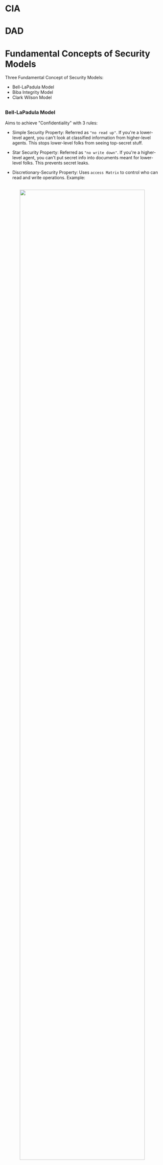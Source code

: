 # CIA

<h2></h2>

# DAD

<h2></h2>

# Fundamental Concepts of Security Models

Three Fundamental Concept of Security Models:

- Bell-LaPadula Model
- Biba Integrity Model
- Clark Wilson Model

<h2></h2>

<h3>Bell-LaPadula Model</h3>

Aims to achieve "Confidentiality" with 3 rules:

- Simple Security Property: Referred as `"no read up"`. If you're a lower-level agent, you can't look at classified information from higher-level agents. This stops lower-level folks from seeing top-secret stuff.
 
- Star Security Property: Referred as `"no write down"`. If you're a higher-level agent, you can't put secret info into documents meant for lower-level folks. This prevents secret leaks.
 
- Discretionary-Security Property: Uses `access Matrix` to control who can read and write operations. Example:
 
<p align="center">
<br/>
<img src="https://i.imgur.com/00QTLit.png" height="90%" width="90%" alt=""/>
<br />
  
Summarized: First two properties > "Write up, read down". Share confidential info with user with higher security clearance (write up), receive confidential information from user with lower security clearance (read down).

Limitation: `Not designed to handle file-sharing.`

<h2></h2>

<h3>Biba Integrity Model</h3>

Aims to achieve "Integrity" with 2 rules:

- Simple Integrity Property: Referred as `"no read down"`. If you're a super-secret agent with high-level access (higher integrity), you can't peek at or "read" less important stuff (lower integrity).

- Star Integrity Property: Referred as `"no write up"`. If you're just a regular agent with lower-level access (lower integrity), you can't mess with or "write" important stuff held by the big shots (higher integrity).

Summarized: "read up, write down". Biba is all about keeping information safe from tampering. Contrast with Bell-LaPadula Model.

Limitation: `Does not handle insider threat.`

<h2></h2>

<h3>Clask-Wilson Model</h3>

Aims to achieve integrity by using the following concepts:

- Constrained Data Item (CDI): Think of this as the important data we really want to keep safe and accurate, like a password or a top-secret document.

- Unconstrained Data Item (UDI): These are all the other types of data, like things you type into your computer or random bits of information that aren't super important.

- Transformation Procedures (TPs): These are like special rules or actions that we program into a computer, like "read" and "write." These rules make sure the important data (CDIs) stays safe and correct when we work with it.

- Integrity Verification Procedures (IVPs): These are like checks or tests that we run to make sure the important data (CDIs) is still reliable and hasn't been messed up. It's like making sure your password is still the right one.

<h2></h2>

